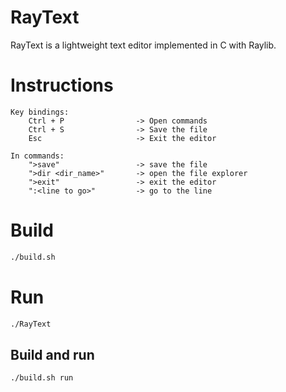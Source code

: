 # RayText

RayText is a lightweight text editor implemented in C with Raylib.

# Instructions
```
Key bindings:
    Ctrl + P                -> Open commands
    Ctrl + S                -> Save the file
    Esc                     -> Exit the editor

In commands:
    ">save"                 -> save the file
    ">dir <dir_name>"       -> open the file explorer
    ">exit"                 -> exit the editor
    ":<line to go>"         -> go to the line
```

# Build
```bash
./build.sh
```
# Run
```bash
./RayText
```

## Build and run
```bash
./build.sh run
```
